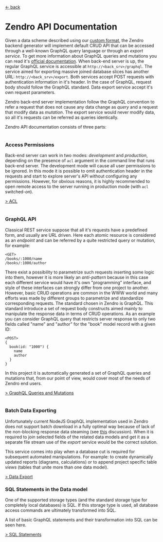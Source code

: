[ &larr; back](README.md)
<br/>
# Zendro API Documentation

Given a data scheme described using our [custom format](setup_data_scheme.md), the Zendro backend generator will implement default CRUD API that can be accessed through a well-known GraphQL query language or through an *export service*. To get more information about GraphQL queries and mutations you can read it's [official documentation](https://graphql.org/learn/queries/). When back-end server is up, the regular GraphQL service is accessible at `http://<back_srv>/graphql`. The service aimed for exporting massive joined database slices has another URL: `http://<back_srv>/export`. Both services accept POST requests with authentication information in it's header. In the case of GraphQL, request body should follow the GraphQL standard. Data export service accept it's own request parameters.

Zendro back-end server implementation follow the GraphQL convention to refer a request that does not cause any data change as *query* and a request that modify data as *mutation*. The export service would never modify data, so all it's requests can be referred as queries identically.

Zendro API documentation consists of three parts:
<br/><br/>

### Access Permissions

Back-end server can work in two modes: *development* and *production*, depending on the presence of `acl` argument in the command line that runs back-end server. The development mode will cause all user permissions to be ignored. In this mode it is possible to omit authentication header in the requests and start to explore server's API without configuring any permissions. However, for obvious reasons, it is highly recommended to open remote access to the server running in production mode (with `acl` switched-*on*).

[ > ACL](api_acl.md)
<br/><br/>
### GraphQL API

Classical REST service suppose that all it's requests have a predefined form, and usually are URL driven. Here each atomic resource is considered as an *endpoint* and can be referred by a quite restricted query or mutation, for example:
```
<GET>
/books/:1000/name
/books/:1000/author
```  
There exist a possibility to parametrize such requests inserting some logic into them, however it is more likely an *anti-pattern* because in this case each different service would have it's own "programming" interface, and style of these interfaces can strongly differ from one project to another. However, basic CRUD operations are common in the WWW world and many efforts was made by different groups to parametrize and standardize corresponding requests. The standard chosen in Zendro is GraphQL. This standard introduce a set of request body constructs aimed mainly to manipulate the response data in terms of CRUD operations. As an example you can consider GraphQL query that restricts server response to only two fields called "name" and "author" for the "book" model record with a given ID:

```
<POST>
{
  book(id: "1000") {
    name
    author
  }
}
```

In this project it is automatically generated a set of GraphQL queries and mutations that, from our point of view, would cover most of the needs of Zendro end users.

[ > GraphQL Queries and Mutations](api_graphql.md)
<br/><br/>
### Batch Data Exporting

Unfortunately current NodeJS GraphQL implementation used in Zendro does not support batch download in a fully optimal way because of lack of the non-blocking response data steaming (see [this](https://github.com/graphql/graphql-js/issues/1537) discussion). When it is required to join selected fields of the related data models and get it as a separate file stream use of the *export* service would be the correct solution.

This service comes into play when a database cut is required for subsequent automated manipulations. For example: to create dynamically updated reports (diagrams, calculations) or to append project specific table *views* (tables that unite more than one data model).

[ > Data Export](api_export.md)
### SQL Statements in the Data model

One of the supported storage types (and the standard storage type for completely local databases) is SQL. If this storage type is used, all database access commands are ultimately transformed into SQL.

A list of basic GraphQL statements and their transformation into SQL can be seen here.

[ > SQL Statements](api_sql.md)
